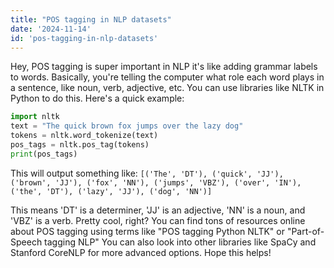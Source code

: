 ```yaml
---
title: "POS tagging in NLP datasets"
date: '2024-11-14'
id: 'pos-tagging-in-nlp-datasets'
---
```


Hey, POS tagging is super important in NLP  it's like adding grammar labels to words. Basically, you're telling the computer what role each word plays in a sentence, like noun, verb, adjective, etc.  You can use libraries like NLTK in Python to do this.  Here's a quick example:

```python
import nltk
text = "The quick brown fox jumps over the lazy dog"
tokens = nltk.word_tokenize(text)
pos_tags = nltk.pos_tag(tokens)
print(pos_tags)
```

This will output something like: `[('The', 'DT'), ('quick', 'JJ'), ('brown', 'JJ'), ('fox', 'NN'), ('jumps', 'VBZ'), ('over', 'IN'), ('the', 'DT'), ('lazy', 'JJ'), ('dog', 'NN')]` 

This means  'DT'  is a determiner, 'JJ' is an adjective,  'NN' is a noun, and 'VBZ' is a verb. Pretty cool, right?  You can find tons of resources online about POS tagging using terms like "POS tagging Python NLTK"  or "Part-of-Speech tagging NLP"  You can also look into other libraries like SpaCy and Stanford CoreNLP for more advanced options.  Hope this helps!

